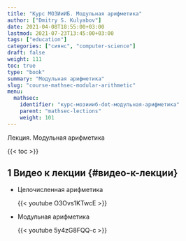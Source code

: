 ```yaml
---
title: "Курс МОЗИиИБ. Модульная арифметика"
author: ["Dmitry S. Kulyabov"]
date: 2021-04-08T18:55:00+03:00
lastmod: 2021-07-23T13:45:00+03:00
tags: ["education"]
categories: ["сиянс", "computer-science"]
draft: false
weight: 111
toc: true
type: "book"
summary: "Модульная арифметика"
slug: "course-mathsec-modular-arithmetic"
menu:
  mathsec:
    identifier: "курс-мозиииб-dot-модульная-арифметика"
    parent: "mathsec-lections"
    weight: 101
---
```


Лекция. Модульная арифметика

<!--more-->

{{< toc >}}


## <span class="section-num">1</span> Видео к лекции {#видео-к-лекции}

-   Целочисленная арифметика

    {{< youtube O3Ovs1KTwcE >}}

-   Модульная арифметика

    {{< youtube 5y4zG8FQQ-c >}}
